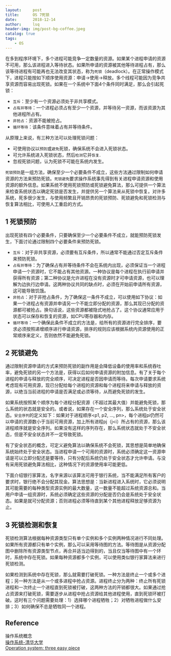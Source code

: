 ```yaml
---
layout:     post
title:      OS 7死锁        
date:       2018-12-14   
author:     lsq    
header-img: img/post-bg-coffee.jpeg
catalog: true
tags:
    - OS
---
```


在多到程序环境下，多个进程可能竞争一定数量的资源。如果某个进程申请的资源不可用，那么该进程进入等待状态。如果所申请的资源被其他等待进程占有，那么该等待进程有可能再也无法改变其状态，称为`死锁`（deadlock）。在正常操作模式下，进程只能按如下顺序使用资源：申请->使用->释放。多个线程可能因为竞争共享资源而容易出现死锁。如果在一个系统中下面4个条件同时满足，那么会引起死锁：

- `互斥`：至少有一个资源必须处于非共享模式。
- `占有并等待`：一个进程必须占有至少一个资源，并等待另一资源，而该资源为其他进程所占有。
- `非抢占`：资源不能被抢占。
- `循环等待`：该条件意味着占有并等待条件。

从原理上来说，有三种方法可以处理死锁问题：
- 可使用协议以`预防`或`避免`死锁，确保系统不会进入死锁状态。
- 可允许系统进入死锁状态，然后`检测`它并`恢复`.
- 忽视死锁问题，认为死锁不可能在系统内发生。

`死锁预防`是一组方法，确保至少一个必要条件不成立，这些方法通过限制如何申请资源的方法来预防死锁。`死锁避免`要求操作系统事先得到有关进程申请资源和使用资源的额外信息。如果系统不使用死锁预防或死锁避免算法，那么可提供一个算法来检查系统状态以确定死锁是否发生，并提供另一个算法来从死锁中恢复。对许多系统，死多很少发生，与使用频繁且开销昂贵的死锁预防、死锁避免和死锁检测与恢复算法相比，可使用人工重启的方式。

## 1 死锁预防
出现死锁有四个必要条件，只要确保至少一个必要条件不成立，就能预防死锁发生，下面讨论通过限制四个必要条件来预防死锁。
- `互斥`：对于非共享资源，必须要有互斥条件，所以通常不能通过否定互斥条件来预防死锁。
- `占有并等待`：为了确保占有并等待条件不会在系统内出现，必须保证当一个进程申请一个资源时，它不能占有其他资源。一种协议是每个进程在执行前申请并获得所有资源；第二种协议是允许进程在没有资源时才可申请资源，也可以理解为边执行边申请。这两种协议共同的缺点时，必须在开始前申请所有资源，这可能导致饥饿。
- `非抢占`：对于非抢占条件，为了确保这一条件不成立，可以使用如下协议：如果一个进程占有资源并申请另一个不能立即分配的资源，那么其现已分配的资源都可被抢占。换句话说，这些资源都被隐式地抢占了。这个协议通常应用于状态可以保存和恢复的资源，如CPU寄存器和内存。
- `循环等待`：一个确保此条件不成立的方法是，给所有的资源进行完全排序，要求必须按照递增顺序进行申请资源，排序的规则应该根据系统内资源使用的正常顺序来定义，否则依然不能避免死锁。

## 2 死锁避免
通过限制资源申请的方式来预防死锁的副作用是会降低设备的使用率和系统吞吐率，避免死锁的另一个方法是，获得以后如何申请资源的附加信息。有了关于每个进程的申请与释放的完全顺序，可决定进程是否因申请而等待。每次申请要求系统考虑现有可用资源，现已分配给每个进程的资源和每个进程将来申请与释放的资源，以绝当当前进程的申请是否满足或必须等待，从而避免死锁的发生。

如果系统按照某个顺序为每个进程分配资源（不超过其最大值）并能避免死锁，那么系统的状态就是安全的。或者说，如果存在一个安全序列，那么系统处于安全状态。`安全序列`的定义如下：如果对于进程顺序<p1, p2, ..., pn>，每个进程pi仍然可以申请的资源数小于当前可用资源，加上所有进程pj（j<i）所占有的资源，那么该进程顺序就是安全序列。如果没有这样的序列存在，那么系统状态就处于不安全状态，但是不安全状态并不一定导致死锁。

有了安全状态的概念，可定义避免算法以确保系统不会死锁，其思想是简单地确保系统始终处于安全状态。当进程申请一个可用的资源时，系统必须确定这一资源申请是可以立即分配还是要等待，只有分配后系统仍处于安全状态才允许申请。与没有采用死锁避免算法相比，这种情况下的资源使用率可能更低。

下面介绍银行家算法，名字来源以该算法可用于银行系统，当不能满足所有客户的要求时，银行绝不会分配其现金。算法思想是：当新进程进入系统时，它必须说明其可能需要的每种类型资源实例的最大数量，这一数量不能超过系统资源总和。当用户申请一组资源时，系统必须确定这些资源的分配是否仍会是系统处于安全状态。如果是就可分配资源；否则进程必须等待直到某个其他进程释放足够资源为止。


## 3 死锁检测和恢复

死锁检测算法根据每种资源类型只有单个实例和多个实例两种情况进行不同处理。如果所有资源都只有单个实例，那么可以采用等待图的方法。等待图是从资源分配图中删除所有资源类型节点，再合并适当边得到的，当且仅当等待图中有一个环时，系统中存在死锁。如果每种资源都多个实例，可以使用类似银行家算法来进行死锁检测。

如果检测到系统中存在死锁，那么就需要打破死锁。一种方法是终止一个或多个进程；另一种方法是从一个或多进程中抢占资源。进程终止分为两种：终止所有死锁进程和一次终止一个进程直到死锁被打破，这两种方法的开销都很大。如果通过抢占资源来打破死锁，需要逐步从进程中抢占资源给其他进程使用，直到死锁环被打破。这时有三个问题需要处理：1）选择哪个进程牺牲；2）对牺牲进程做什么安排；3）如何确保不总是牺牲同一个进程。





## Reference
操作系统概念    
[操作系统-清华大学](http://os.cs.tsinghua.edu.cn/oscourse/OS2017spring)  
[Operation system: three easy piece](http://pages.cs.wisc.edu/~remzi/OSTEP/) 
